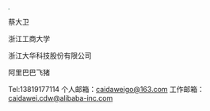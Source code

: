 <img src="..\354d1cb35b9f6980f0e08ac03f42075.jpg" style="zoom:20%;" />

蔡大卫

浙江工商大学

浙江大华科技股份有限公司

阿里巴巴飞猪

Tel:13819177114
个人邮箱：caidaweigo@163.com
工作邮箱：caidawei.cdw@alibaba-inc.com